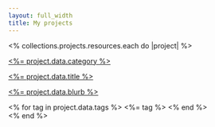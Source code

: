 ```yaml
---
layout: full_width
title: My projects
---
```


<div class="">
  <div class="mx-auto mt-12 grid max-w-xl gap-5 lg:max-w-none lg:grid-cols-2">
    <% collections.projects.resources.each do |project| %>
      <div class="flex flex-col overflow-hidden rounded-lg shadow-lg">
        <div class="flex-shrink-0">
          <img class="h-48 w-full object-cover" src="<%= project.data.image_url %>" alt="">
        </div>
        <div class="flex flex-1 flex-col justify-between bg-white p-6">
          <div class="flex-1">
            <p class="text-sm font-medium text-indigo-600">
              <a href="#" class="hover:underline">
                <%= project.data.category %>
              </a>
            </p>
            <a href="#" class="mt-2 block">
              <p class="text-3xl font-semibold text-gray-900">
                <%= project.data.title %>
              </p>
              <p class="mt-3 text-base text-gray-500">
                <%= project.data.blurb %>
              </p>
            </a>
          </div>
          <div class="mt-6 flex items-center">
            <% for tag in project.data.tags %>
              <span class="mr-1 inline-flex items-center rounded-full bg-blue-100 px-2.5 py-0.5 text-xs font-medium text-blue-800"><%= tag %></span>
            <% end %>
          </div>
        </div>
      </div>
    <% end %>
  </div>
</div>

